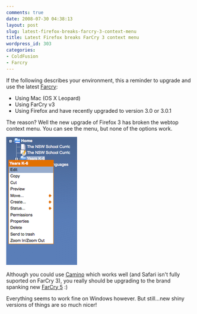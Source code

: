 ```yaml
---
comments: true
date: 2008-07-30 04:38:13
layout: post
slug: latest-firefox-breaks-farcry-3-context-menu
title: Latest Firefox breaks FarCry 3 context menu
wordpress_id: 303
categories:
- ColdFusion
- Farcry
---
```


If the following describes your environment, this a reminder to upgrade and use the latest [Farcry](http://farcrycms.org/):

  * Using Mac (OS X Leopard)
  * Using FarCry v3
  * Using Firefox and have recently upgraded to version 3.0 or 3.0.1

The reason? Well the new upgrade of Firefox 3 has broken the webtop context menu. You can see the menu, but none of the options work.

![](/images/uploads/2008/07/context_menu.png)

Although you could use [Camino](http://caminobrowser.org/) which works well (and Safari isn't fully suported on FarCry 3), you really should be upgrading to the brand spanking new [FarCry 5](http://farcrycms.org/) :)

Everything seems to work fine on Windows however. But still...new shiny versions of things are so much nicer!
